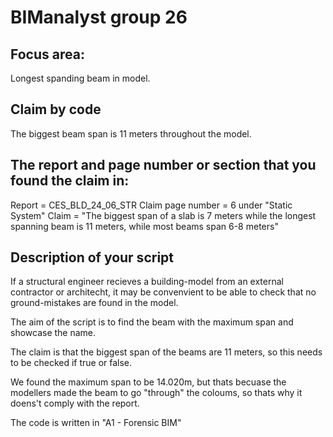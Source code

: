 # BIManalyst group 26

## Focus area:
Longest spanding beam in model. 

## Claim by code
The biggest beam span is 11 meters throughout the model. 

## The report and page number or section that you found the claim in:
Report = CES_BLD_24_06_STR
Claim page number = 6 under "Static System"
Claim = "The biggest span of a slab is 7 meters while the longest spanning beam is 11 meters, while most beams span 6-8 meters"

## Description of your script
If a structural engineer recieves a building-model from an external contractor or architecht, it may be convenvient to be able to check that no ground-mistakes are found in the model.

The aim of the script is to find the beam with the maximum span and showcase the name. 

The claim is that the biggest span of the beams are 11 meters, so this needs to be checked if true or false.

We found the maximum span to be 14.020m, but thats becuase the modellers made the beam to go "through" the coloums, so thats why it doens't comply with the report.

The code is written in "A1 - Forensic BIM"

